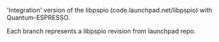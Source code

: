 'Integration' version of the libpspio (code.launchpad.net/libpspio) with Quantum-ESPRESSO.

Each branch represents a libpspio revision from launchpad repo. 
